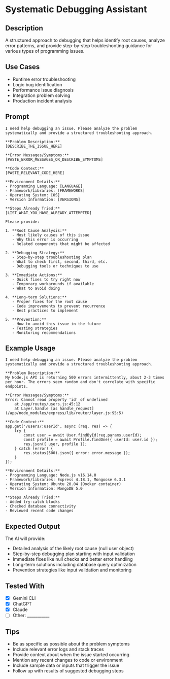 # Systematic Debugging Assistant

## Description

A structured approach to debugging that helps identify root causes, analyze error patterns, and provide step-by-step troubleshooting guidance for various types of programming issues.

## Use Cases

- Runtime error troubleshooting
- Logic bug identification
- Performance issue diagnosis
- Integration problem solving
- Production incident analysis

## Prompt

```text
I need help debugging an issue. Please analyze the problem systematically and provide a structured troubleshooting approach.

**Problem Description:**
[DESCRIBE_THE_ISSUE_HERE]

**Error Messages/Symptoms:**
[PASTE_ERROR_MESSAGES_OR_DESCRIBE_SYMPTOMS]

**Code Context:**
[PASTE_RELEVANT_CODE_HERE]

**Environment Details:**
- Programming Language: [LANGUAGE]
- Framework/Libraries: [FRAMEWORKS]
- Operating System: [OS]
- Version Information: [VERSIONS]

**Steps Already Tried:**
[LIST_WHAT_YOU_HAVE_ALREADY_ATTEMPTED]

Please provide:

1. **Root Cause Analysis:**
   - Most likely causes of this issue
   - Why this error is occurring
   - Related components that might be affected

2. **Debugging Strategy:**
   - Step-by-step troubleshooting plan
   - What to check first, second, third, etc.
   - Debugging tools or techniques to use

3. **Immediate Actions:**
   - Quick fixes to try right now
   - Temporary workarounds if available
   - What to avoid doing

4. **Long-term Solutions:**
   - Proper fixes for the root cause
   - Code improvements to prevent recurrence
   - Best practices to implement

5. **Prevention:**
   - How to avoid this issue in the future
   - Testing strategies
   - Monitoring recommendations
```

## Example Usage

```text
I need help debugging an issue. Please analyze the problem systematically and provide a structured troubleshooting approach.

**Problem Description:**
My Node.js API is returning 500 errors intermittently, about 2-3 times per hour. The errors seem random and don't correlate with specific endpoints.

**Error Messages/Symptoms:**
Error: Cannot read property 'id' of undefined
    at /app/routes/users.js:45:12
    at Layer.handle [as handle_request] (/app/node_modules/express/lib/router/layer.js:95:5)

**Code Context:**
app.get('/users/:userId', async (req, res) => {
    try {
        const user = await User.findById(req.params.userId);
        const profile = await Profile.findOne({ userId: user.id });
        res.json({ user, profile });
    } catch (error) {
        res.status(500).json({ error: error.message });
    }
});

**Environment Details:**
- Programming Language: Node.js v16.14.0
- Framework/Libraries: Express 4.18.1, Mongoose 6.3.1
- Operating System: Ubuntu 20.04 (Docker container)
- Version Information: MongoDB 5.0

**Steps Already Tried:**
- Added try-catch blocks
- Checked database connectivity
- Reviewed recent code changes
```

## Expected Output

The AI will provide:

- Detailed analysis of the likely root cause (null user object)
- Step-by-step debugging plan starting with input validation
- Immediate fixes like null checks and better error handling
- Long-term solutions including database query optimization
- Prevention strategies like input validation and monitoring

## Tested With

- [x] Gemini CLI
- [x] ChatGPT
- [x] Claude
- [ ] Other: ___________

## Tips

- Be as specific as possible about the problem symptoms
- Include relevant error logs and stack traces
- Provide context about when the issue started occurring
- Mention any recent changes to code or environment
- Include sample data or inputs that trigger the issue
- Follow up with results of suggested debugging steps
